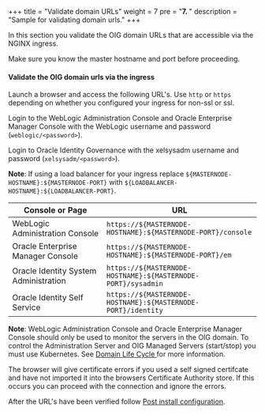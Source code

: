 +++
title = "Validate domain URLs"
weight = 7
pre = "<b>7. </b>"
description = "Sample for validating domain urls."
+++

In this section you validate the OIG domain URLs that are accessible via the NGINX ingress.

Make sure you know the master hostname and port before proceeding.

#### Validate the OIG domain urls via the ingress

Launch a browser and access the following URL's. Use `http` or `https` depending on whether you configured your ingress for non-ssl or ssl. 

Login to the WebLogic Administration Console and Oracle Enterprise Manager Console with the WebLogic username and password (`weblogic/<password>`).

Login to Oracle Identity Governance with the xelsysadm username and password (`xelsysadm/<password>`).

**Note**: If using a load balancer for your ingress replace `${MASTERNODE-HOSTNAME}:${MASTERNODE-PORT}` with `${LOADBALANCER-HOSTNAME}:${LOADBALANCER-PORT}`.

| Console or Page | URL | 
| --- | --- | 
| WebLogic Administration Console | `https://${MASTERNODE-HOSTNAME}:${MASTERNODE-PORT}/console` | 
| Oracle Enterprise Manager Console | `https://${MASTERNODE-HOSTNAME}:${MASTERNODE-PORT}/em` 
| Oracle Identity System Administration  | `https://${MASTERNODE-HOSTNAME}:${MASTERNODE-PORT}/sysadmin` |
| Oracle Identity Self Service | `https://${MASTERNODE-HOSTNAME}:${MASTERNODE-PORT}/identity` |

 **Note**: WebLogic Administration Console and Oracle Enterprise Manager Console should only be used to monitor the servers in the OIG domain. To control the Administration Server and OIG Managed Servers (start/stop) you must use Kubernetes. See [Domain Life Cycle ](../manage-oig-domains/domain-lifecycle) for more information.
 
 The browser will give certificate errors if you used a self signed certifcate and have not imported it into the browsers Certificate Authority store. If this occurs you can proceed with the connection and ignore the errors.

 After the URL's have been verified follow [Post install configuration](../post-install-config).
